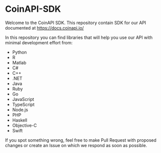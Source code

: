 # CoinAPI-SDK

Welcome to the CoinAPI SDK. This repository contain SDK for our API documented at https://docs.coinapi.io/ 

In this repository you can find libraries that will help you use our API with minimal development effort from:
 * Python
 * R
 * Matlab
 * C#
 * C++
 * .NET
 * Java
 * Ruby
 * Go
 * JavaScript
 * TypeScript
 * Node.js
 * PHP
 * Haskell
 * Objective-C
 * Swift

If you spot something wrong, feel free to make Pull Request with proposed changes or create an Issue on which we respond as soon as possible.
